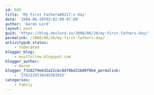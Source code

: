 ```yaml
---
id: 645
title: 'My First Father&#8217;s Day'
date: '2008-06-20T02:02:00-07:00'
author: 'Aaron Lord'
layout: post
guid: 'https://blog.devlord.io/2008/06/20/my-first-fathers-day/'
permalink: /2008/06/20/my-first-fathers-day/
activitypub_status:
    - federated
blogger_blog:
    - mustfollow.blogspot.com
blogger_author:
    - Aaron
blogger_f316279e632a22cbc8478bd21b80f9b4_permalink:
    - '2762229738245503915'
categories:
    - Family
---
```


<a href="http://bp1.blogger.com/_OZWxOfjIgdA/SFsQA2xVwSI/AAAAAAAAADA/QFo62J4kDGc/s1600-h/IMG_0260.JPG"><img src="http://bp1.blogger.com/_OZWxOfjIgdA/SFsQA2xVwSI/AAAAAAAAADA/QFo62J4kDGc/s320/IMG_0260.JPG" alt="" border="0" /></a><a href="http://bp3.blogger.com/_OZWxOfjIgdA/SFsQN6LTlcI/AAAAAAAAADI/oL2FAeoAZJ4/s1600-h/IMG_0258.JPG"><img src="http://bp3.blogger.com/_OZWxOfjIgdA/SFsQN6LTlcI/AAAAAAAAADI/oL2FAeoAZJ4/s320/IMG_0258.JPG" alt="" border="0" /></a><div class="blogger-post-footer"><img width='1' height='1' src='' alt='' /></div>